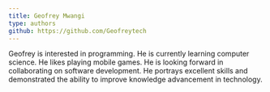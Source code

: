 ```yaml
---
title: Geofrey Mwangi
type: authors
github: https://github.com/Geofreytech
---
```

Geofrey is interested in programming. He is currently learning computer science. He likes playing mobile games. He is looking forward in collaborating on software development. He portrays excellent skills and demonstrated the ability to improve knowledge advancement in technology.
